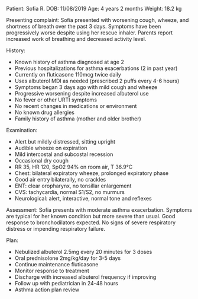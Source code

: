 Patient: Sofia R.
DOB: 11/08/2019
Age: 4 years 2 months
Weight: 18.2 kg

Presenting complaint:
Sofia presented with worsening cough, wheeze, and shortness of breath over the past 3 days. Symptoms have been progressively worse despite using her rescue inhaler. Parents report increased work of breathing and decreased activity level.

History:
- Known history of asthma diagnosed at age 2
- Previous hospitalizations for asthma exacerbations (2 in past year)
- Currently on fluticasone 110mcg twice daily
- Uses albuterol MDI as needed (prescribed 2 puffs every 4-6 hours)
- Symptoms began 3 days ago with mild cough and wheeze
- Progressive worsening despite increased albuterol use
- No fever or other URTI symptoms
- No recent changes in medications or environment
- No known drug allergies
- Family history of asthma (mother and older brother)

Examination:
- Alert but mildly distressed, sitting upright
- Audible wheeze on expiration
- Mild intercostal and subcostal recession
- Occasional dry cough
- RR 35, HR 120, SpO2 94% on room air, T 36.9°C
- Chest: bilateral expiratory wheeze, prolonged expiratory phase
- Good air entry bilaterally, no crackles
- ENT: clear oropharynx, no tonsillar enlargement
- CVS: tachycardia, normal S1/S2, no murmurs
- Neurological: alert, interactive, normal tone and reflexes

Assessment:
Sofia presents with moderate asthma exacerbation. Symptoms are typical for her known condition but more severe than usual. Good response to bronchodilators expected. No signs of severe respiratory distress or impending respiratory failure.

Plan:
- Nebulized albuterol 2.5mg every 20 minutes for 3 doses
- Oral prednisolone 2mg/kg/day for 3-5 days
- Continue maintenance fluticasone
- Monitor response to treatment
- Discharge with increased albuterol frequency if improving
- Follow up with pediatrician in 24-48 hours
- Asthma action plan review 